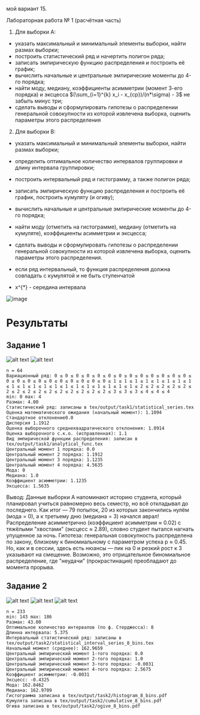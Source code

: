 мой вариант 15.

Лабораторная работа № 1 (расчётная часть)
1. Для выборки А:
- указать максимальный и минимальный элементы выборки, найти размах выборки;
- построить статистический ряд и начертить полигон ряда;
- записать эмпирическую функцию распределения и построить её график;
- вычислить начальные и центральные эмпирические моменты до 4-го порядка;
- найти моду, медиану, коэффициенты асимметрии (момент 3-его порядка) и эксцесса $(\sum_{i=1}^{k} x_i - x_{ср})/(n*\sigma) - 3$ не забыть минус три;
- сделать выводы и сформулировать гипотезы о распределении генеральной совокупности из которой извлечена выборка, оценить параметры этого распределения

2. Для выборки В:
- указать максимальный и минимальный элементы выборки, найти размах выборки;
- определить оптимальное количество интервалов группировки и длину интервала группировки;
- построить интервальный ряд и гистограмму, а также полигон ряда;
- записать эмпирическую функцию распределения и построить её график, построить кумуляту (и огиву);
- вычислить начальные и центральные эмпирические моменты до 4-го порядка;
- найти моду (отметить на гистограмме), медиану (отметить на кумуляте), коэффициенты асимметрии и эксцесса;
- сделать выводы и сформулировать гипотезы о распределении генеральной совокупности из которой извлечена выборка, оценить параметры этого распределения.

- если ряд интервальный, то функция распределения должна совпадать с кумулятой и не быть ступенчатой
- x^{*} - середина интервала


![image](https://github.com/user-attachments/assets/a853df19-6572-47f1-b0d0-bc43ce864cd6)


# Результаты
## Задание 1
![alt text](https://github.com/nerfthisdev/statistics-lab1/blob/main/tex/output/task1/distribution_function.png?raw=true)
![alt text](https://github.com/nerfthisdev/statistics-lab1/blob/main/tex/output/task1/polygon.png?raw=true)
```
n = 64
Вариационный ряд: 0 ≤ 0 ≤ 0 ≤ 0 ≤ 0 ≤ 0 ≤ 0 ≤ 0 ≤ 0 ≤ 0 ≤ 0 ≤ 0 ≤ 0 ≤ 0 ≤ 0 ≤ 0 ≤ 0 ≤ 0 ≤ 0 ≤ 0 ≤ 0 ≤ 0 ≤ 0 ≤ 1 ≤ 1 ≤ 1 ≤ 1 ≤ 1 ≤ 1 ≤ 1 ≤ 1 ≤ 1 ≤ 1 ≤ 1 ≤ 1 ≤ 1 ≤ 1 ≤ 1 ≤ 1 ≤ 1 ≤ 1 ≤ 1 ≤ 1 ≤ 2 ≤ 2 ≤ 2 ≤ 2 ≤ 2 ≤ 2 ≤ 2 ≤ 2 ≤ 2 ≤ 2 ≤ 2 ≤ 2 ≤ 2 ≤ 2 ≤ 2 ≤ 3 ≤ 3 ≤ 3 ≤ 4 ≤ 4 ≤ 4
min: 0 max: 4 
Размах: 4.00
Статистический ряд: записаны в tex/output/task1/statistical_series.tex
Оценка математического ожидания (начальный момент): 1.1094
Стандартное отклонение0.0
Дисперсия 1.1912
Оценка выборочного среднеквадратического отклонения: 1.0914
Оценка выборочного с.к.о. (исправленная): 1.1
Вид эмпирической функции распределения: записан в tex/output/task1/analytical_func.tex
Центральный момент 1 порядка: 0.0
Центральный момент 2 порядка: 1.1912
Центральный момент 3 порядка: 1.1235
Центральный момент 4 порядка: 4.5635
Мода: 0
Медиана: 1.0
Коэффициент асимметрии: 1.1235
Эксцесса: 1.5635

```

Вывод:
Данные выборки А напоминают историю студента, который планировал учиться равномерно весь семестр, но всё откладывал до последнего. Как итог — 79 попыток, 20 из которых закончились нулём (мода = 0), а к третьему дню (медиана = 3) начался аврал! Распределение асимметрично (коэффициент асимметрии ≈ 0.02) с тяжёлыми "хвостами" (эксцесс ≈ 2.89), словно студент пытался нагнать упущенное за ночь. Гипотеза: генеральная совокупность распределена по закону, близкому к биномиальному с параметром успеха p ≈ 0.45. Но, как и в сессии, здесь есть нюансы — пик на 0 и резкий рост к 3 указывают на смещение. Возможно, это отрицательное биномиальное распределение, где "неудачи" (прокрастинация) преобладают до момента прорыва.

## Задание 2
![alt text](https://github.com/nerfthisdev/statistics-lab1/blob/main/tex/output/task2/cumulative_8_bins.png?raw=true)
![alt text](https://github.com/nerfthisdev/statistics-lab1/blob/main/tex/output/task2/histogram_8_bins.png?raw=true)
![alt text](https://github.com/nerfthisdev/statistics-lab1/blob/main/tex/output/task2/ogive_8_bins.png?raw=true)



```
n = 233
min: 143 max: 186 
Размах: 43.00
Оптимальное количество интервалов (по ф. Стерджесса): 8
Длинна интервала: 5.375
Интервальный статистический ряд: записаны в tex/output/task2/statistical_interval_series_8_bins.tex
Начальный момент (среднее): 162.9659
Центральный эмпирический момент 1-того порядка: 0.0
Центральный эмпирический момент 2-того порядка: 1.0
Центральный эмпирический момент 3-того порядка: -0.0031
Центральный эмпирический момент 4-того порядка: 2.5675
Коэффициент асимметрии: -0.0031
Эксцесс: -0.4325
Мода: 162.8462
Медиана: 162.9709
Гистограмма записана в tex/output/task2/histogram_8_bins.pdf
Кумулята записана в tex/output/task2/cumulative_8_bins.pdf
Огива записана в tex/output/task2/ogive_8_bins.pdf
```


